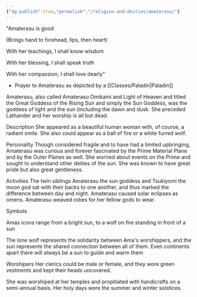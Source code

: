 ```yaml
---
{"dg-publish":true,"permalink":"/religion-and-deities/amaterasu/"}
---
```


"Amaterasu is good

(Brings hand to forehead, lips, then heart)

With her teachings, I shall know wisdom

With her blessing, I shall speak truth

With her compassion, I shall love dearly"

- Prayer to Amaterasu as depicted by a [[Classes/Paladin\|Paladin]]


Amaterasu, also called Amaterasu Omikami and Light of Heaven and titled the Great Goddess of the Rising Sun and simply the Sun Goddess, was the goddess of light and the sun (including the dawn and dusk. She preceded Lathander and her worship is all but dead.

Description
She appeared as a beautiful human woman with, of course, a radiant smile. She also could appear as a ball of fire or a white furred wolf.

Personality
Though considered fragile and to have had a limited upbringing, Amaterasu was curious and forever fascinated by the Prime Material Plane and by the Outer Planes as well. She worried about events on the Prime and sought to understand other deities of the sun. She was known to have great pride but also great gentleness.

Activities
The twin siblings Amaterasu the sun goddess and Tsukiyomi the moon god sat with their backs to one another, and thus marked the difference between day and night. Amaterasu caused solar eclipses as omens. Amaterasu weaved robes for her fellow gods to wear.

Symbols

Amas icons range from a bright sun, to a wolf on fire standing in front of a sun

The lone wolf represents the solidarity between Ama's worshippers, and the sun represents the shared connection between all of them. Even continents apart there will always be a sun to guide and warm them

Worshipers
Her clerics could be male or female, and they wore green vestments and kept their heads uncovered.

She was worshiped at her temples and propitiated with handicrafts on a semi-annual basis. Her holy days were the summer and winter solstices.